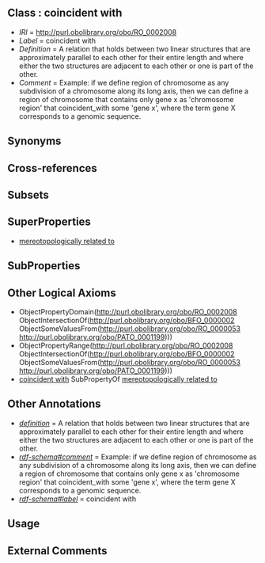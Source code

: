 
## Class : coincident with

 * *IRI* = http://purl.obolibrary.org/obo/RO_0002008
 * *Label* = coincident with
 * *Definition* = A relation that holds between two linear structures that are approximately parallel to each other for their entire length and where either the two structures are adjacent to each other or one is part of the other.
 * *Comment* = Example: if we define region of chromosome as any subdivision of a chromosome along its long axis, then we can define a region of chromosome that contains only gene x as 'chromosome region' that coincident_with some 'gene x', where the term gene X corresponds to a genomic sequence.

## Synonyms


## Cross-references


## Subsets


## SuperProperties

 * [mereotopologically related to](../../RO/23/RO_0002323.md)

## SubProperties


## Other Logical Axioms

 * ObjectPropertyDomain(<http://purl.obolibrary.org/obo/RO_0002008> ObjectIntersectionOf(<http://purl.obolibrary.org/obo/BFO_0000002> ObjectSomeValuesFrom(<http://purl.obolibrary.org/obo/RO_0000053> <http://purl.obolibrary.org/obo/PATO_0001199>)))
 * ObjectPropertyRange(<http://purl.obolibrary.org/obo/RO_0002008> ObjectIntersectionOf(<http://purl.obolibrary.org/obo/BFO_0000002> ObjectSomeValuesFrom(<http://purl.obolibrary.org/obo/RO_0000053> <http://purl.obolibrary.org/obo/PATO_0001199>)))
 * [coincident with](../../RO/08/RO_0002008.md) SubPropertyOf [mereotopologically related to](../../RO/23/RO_0002323.md)

## Other Annotations

 * *[definition](../../IAO/15/IAO_0000115.md)* = A relation that holds between two linear structures that are approximately parallel to each other for their entire length and where either the two structures are adjacent to each other or one is part of the other.
 * *[rdf-schema#comment](../../nt/rdf-schema#comment.md)* = Example: if we define region of chromosome as any subdivision of a chromosome along its long axis, then we can define a region of chromosome that contains only gene x as 'chromosome region' that coincident_with some 'gene x', where the term gene X corresponds to a genomic sequence.
 * *[rdf-schema#label](../../el/rdf-schema#label.md)* = coincident with

## Usage


## External Comments

